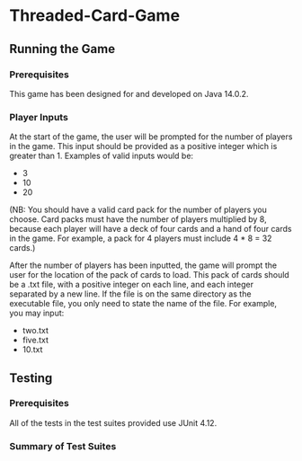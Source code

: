 # Threaded-Card-Game

## Running the Game

### Prerequisites
This game has been designed for and developed on Java 14.0.2.

### Player Inputs 
At the start of the game, the user will be prompted for the number of
players in the game. This input should be provided as a positive integer
which is greater than 1. Examples of valid inputs would be:
- 3
- 10
- 20

(NB: You should have a valid card pack for the number of players you
choose. Card packs must have the number of players multiplied by 8,
because each player will have a deck of four cards and a hand of four
cards in the game. For example, a pack for 4 players must include
4 * 8 = 32 cards.)

After the number of players has been inputted, the game will prompt the
user for the location of the pack of cards to load. This pack of cards
should be a .txt file, with a positive integer on each line, and each
integer separated by a new line. If the file is on the same directory as
the executable file, you only need to state the name of the file. For
example, you may input:
- two.txt
- five.txt
- 10.txt 

## Testing

### Prerequisites
All of the tests in the test suites provided use JUnit 4.12.

### Summary of Test Suites
